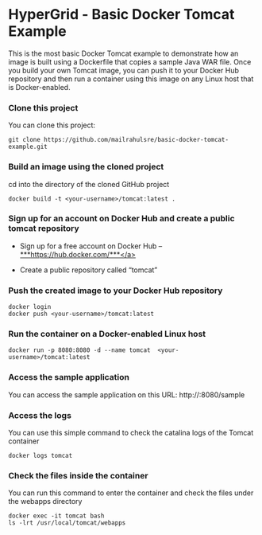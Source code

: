 <figure>
<img src="http://www.hypergrid.com/wp-content/themes/hypergrid/img/logo.png" alt="" />
</figure>

HyperGrid - Basic Docker Tomcat Example 
===========================

This is the most basic Docker Tomcat example to demonstrate how an image is built using a Dockerfile that copies a sample Java WAR file. Once you build your own Tomcat image, you can push it to your Docker Hub repository and then run a container using this image on any Linux host that is Docker-enabled.

### Clone this project

You can clone this project:
~~~~~~~~~~~~~~~~~~~~~~~~~~~~~~~~~~~~~~~~~~~~~~~~~~~~~~~~~~~~~~~~~~~~~~~~~~~~~~~~
git clone https://github.com/mailrahulsre/basic-docker-tomcat-example.git
~~~~~~~~~~~~~~~~~~~~~~~~~~~~~~~~~~~~~~~~~~~~~~~~~~~~~~~~~~~~~~~~~~~~~~~~~~~~~~~~

### Build an image using the cloned project

cd into the directory of the cloned GitHub project

~~~~~~~~~~~~~~~~~~~~~~~~~~~~~~~~~~~~~~~~~~~~~~~~~~~~~~~~~~~~~~~~~~~~~~~~~~~~~~~~
docker build -t <your-username>/tomcat:latest .
~~~~~~~~~~~~~~~~~~~~~~~~~~~~~~~~~~~~~~~~~~~~~~~~~~~~~~~~~~~~~~~~~~~~~~~~~~~~~~~~

### Sign up for an account on Docker Hub and create a public tomcat repository

-   Sign up for a free account on Docker Hub – <a href="https://hub.docker.com/">***https://hub.docker.com/***</a>

-   Create a public repository called “tomcat”

### Push the created image to your Docker Hub repository

~~~~~~~~~~~~~~~~~~~~~~~~~~~~~~~~~~~~~~~~~~~~~~~~~~~~~~~~~~~~~~~~~~~~~~~~~~~~~~~~
docker login
docker push <your-username>/tomcat:latest
~~~~~~~~~~~~~~~~~~~~~~~~~~~~~~~~~~~~~~~~~~~~~~~~~~~~~~~~~~~~~~~~~~~~~~~~~~~~~~~~

### Run the container on a Docker-enabled Linux host

~~~~~~~~~~~~~~~~~~~~~~~~~~~~~~~~~~~~~~~~~~~~~~~~~~~~~~~~~~~~~~~~~~~~~~~~~~~~~~~~
docker run -p 8080:8080 -d --name tomcat  <your-username>/tomcat:latest
~~~~~~~~~~~~~~~~~~~~~~~~~~~~~~~~~~~~~~~~~~~~~~~~~~~~~~~~~~~~~~~~~~~~~~~~~~~~~~~~

### Access the sample application

You can access the sample application on this URL:
http://<host-ip>:8080/sample

### Access the logs

You can use this simple command to check the catalina logs of the Tomcat container

~~~~~~~~~~~~~~~~~~~~~~~~~~~~~~~~~~~~~~~~~~~~~~~~~~~~~~~~~~~~~~~~~~~~~~~~~~~~~~~~
docker logs tomcat
~~~~~~~~~~~~~~~~~~~~~~~~~~~~~~~~~~~~~~~~~~~~~~~~~~~~~~~~~~~~~~~~~~~~~~~~~~~~~~~~

### Check the files inside the container

You can run this command to enter the container and check the files under the webapps directory

~~~~~~~~~~~~~~~~~~~~~~~~~~~~~~~~~~~~~~~~~~~~~~~~~~~~~~~~~~~~~~~~~~~~~~~~~~~~~~~~
docker exec -it tomcat bash
ls -lrt /usr/local/tomcat/webapps
~~~~~~~~~~~~~~~~~~~~~~~~~~~~~~~~~~~~~~~~~~~~~~~~~~~~~~~~~~~~~~~~~~~~~~~~~~~~~~~~

